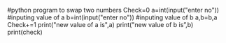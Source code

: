#python program to swap two numbers
Check=0
a=int(input("enter no")) #inputing value of a
b=int(input("enter no")) #inputing value of b
a,b=b,a
Check+=1
print("new value of a is",a)
print("new value of b is”,b)
print(check)
